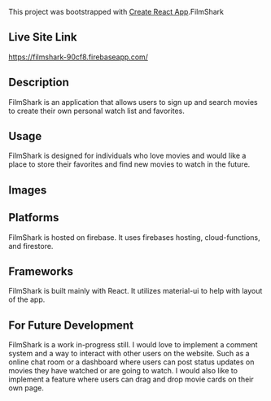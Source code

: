 This project was bootstrapped with [Create React App](https://github.com/facebook/create-react-app).FilmShark

## Live Site Link
https://filmshark-90cf8.firebaseapp.com/

## Description
FilmShark is an application that allows users to sign up and search movies to create their own personal watch list and favorites.

## Usage 
FilmShark is designed for individuals who love movies and would like a place to store their favorites and find new movies to watch in the future.

## Images

## Platforms
FilmShark is hosted on firebase. It uses firebases hosting, cloud-functions, and firestore.

## Frameworks
FilmShark is built mainly with React. It utilizes material-ui to help with layout of the app.

## For Future Development
FilmShark is a work in-progress still. I would love to implement a comment system and a way to interact with other users on the website. Such as a online chat room or a dashboard where users can post status updates on movies they have watched or are going to watch. I would also like to implement a feature where users can drag and drop movie cards on their own page.
